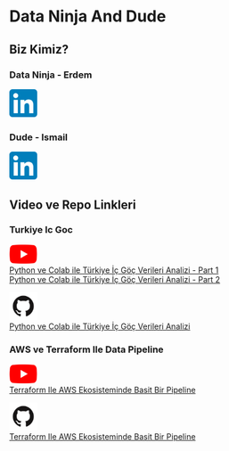 # Data Ninja And Dude

## Biz Kimiz?

### Data Ninja - Erdem

[<img src="images/linkedin.png" width="50px">](https://www.linkedin.com/in/erdemcapci/)<br>

### Dude - Ismail

[<img src="images/linkedin.png" width="50px">](https://www.linkedin.com/in/ismailonurkaya/)<br>

## Video ve Repo Linkleri

### Turkiye Ic Goc

<img src="images/youtube.png" width="50px"><br>
[Python ve Colab ile Türkiye İç Göç Verileri Analizi - Part 1](https://youtu.be/LVE9w5FovVw)<br>
[Python ve Colab ile Türkiye İç Göç Verileri Analizi - Part 2](https://youtu.be/9EYO3CgOxS4)<br>

<img src="images/github.png" width="50px"><br>
[Python ve Colab ile Türkiye İç Göç Verileri Analizi](https://github.com/dataNinjaAndDude/Youtube/tree/main/turkiye-ic-goc)<br>

### AWS ve Terraform Ile Data Pipeline

<img src="images/youtube.png" width="50px"><br>
[Terraform Ile AWS Ekosisteminde Basit Bir Pipeline](https://www.youtube.com/@DataNinjaAndDude)<br>

<img src="images/github.png" width="50px"><br>
[Terraform Ile AWS Ekosisteminde Basit Bir Pipeline](https://github.com/dataNinjaAndDude/Youtube/tree/main/terraform-aws-data-pipeline)<br>

